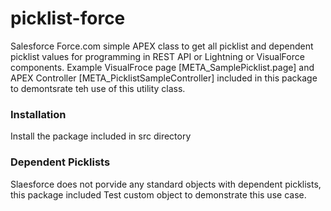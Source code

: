 # picklist-force
Salesforce Force.com simple APEX class to get all picklist and dependent picklist values for programming in REST API or Lightning or VisualForce components.
Example VisualFroce page [META_SamplePicklist.page] and APEX Controller [META_PicklistSampleController] included in this package to demontsrate teh use of this utility class.

### Installation
Install the package included in src directory

### Dependent Picklists
Slaesforce does not porvide any standard objects with dependent picklists, this package included Test custom object
to demonstrate this use case.

